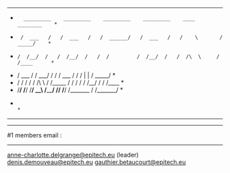 **************************************************************************************
*       _________    _________    _________    _________    ____         ________    *
*      /  ___   /   /  ___   /   /  ______/   /  ___   /   /    \       /  _____/    *
*     /  /__/  /   /  /__/  /   /  /         /  /__/  /   /  /\  \     /  /____      *
*    /  ___   /   /     ___/   /  /         /  ___   /   /  /  |  |   /  _____/      *
*   /  /  /  /   /  /\  \     /  /_____    /  /  /  /   /  /__/  /   /  /____        *
*  /__/  /__/   /__/  \__\   /________/   /__/  /__/   /_______ /   /_______/        *
*                                                                                    *
**************************************************************************************


____________________
#1 members email :
____________________

anne-charlotte.delgrange@epitech.eu (leader)
denis.demouveau@epitech.eu
gauthier.betaucourt@epitech.eu
